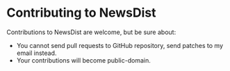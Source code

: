 # Contributing to NewsDist

Contributions to NewsDist are welcome, but be sure about:
 - You cannot send pull requests to GitHub repository, send patches to my email instead.
 - Your contributions will become public-domain.
